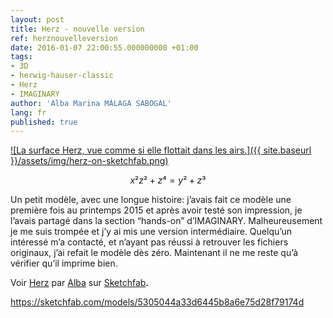 ```yaml
---
layout: post
title: Herz - nouvelle version
ref: herznouvelleversion
date: 2016-01-07 22:00:55.000000000 +01:00
tags:
- 3D
- herwig-hauser-classic
- Herz
- IMAGINARY
author: 'Alba Marina MÁLAGA SABOGAL'
lang: fr
published: true
---
```


[![La surface Herz, vue comme si elle flottait dans les airs.]({{ site.baseurl }}/assets/img/herz-on-sketchfab.png)](https://sketchfab.com/models/5305044a33d6445b8a6e75d28f79174d 'Prévisualisation de la surface Herz dans SketchFab.')

$$x²z²+z⁴=y²+z³$$

Un petit modèle, avec une longue histoire: j’avais fait ce modèle une première fois au printemps 2015 et après avoir testé son impression, je l’avais partagé dans la section “hands-on” d’IMAGINARY. Malheureusement je me suis trompée et j’y ai mis une version intermédiaire. Quelqu’un intéressé m’a contacté, et n’ayant pas réussi à retrouver les fichiers originaux, j’ai refait le modèle dès zéro. Maintenant il ne me reste qu’à vérifier qu’il imprime bien.

Voir [Herz](https://sketchfab.com/models/5305044a33d6445b8a6e75d28f79174d) par [Alba](https://sketchfab.com/alba.m) sur [Sketchfab](https://sketchfab.com)**.**

https://sketchfab.com/models/5305044a33d6445b8a6e75d28f79174d
